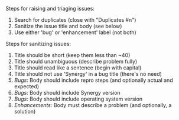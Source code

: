 Steps for raising and triaging issues:

1. Search for duplicates (close with "Duplicates #n")
2. Sanitize the issue title and body (see below)
3. Use either 'bug' or 'enhancement' label (not both)

Steps for sanitizing issues:

1. Title should be short (keep them less than ~40)
2. Title should unambiguous (describe problem fully)
3. Title should read like a sentence (begin with capital)
4. Title should not use 'Synergy' in a bug title (there's no need)
5. *Bugs:* Body should include repro steps (and optionally actual and expected)
6. *Bugs:* Body should include Synergy version 
6. *Bugs:* Body should include operating system version
6. *Enhancements:* Body must describe a problem (and optionally, a solution)